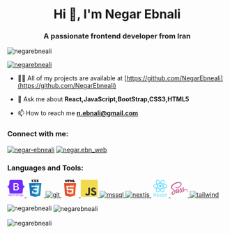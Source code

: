 <h1 align="center">Hi 👋, I'm Negar Ebnali</h1>
<h3 align="center">A passionate frontend developer from Iran</h3>

<p align="left"> <img src="https://komarev.com/ghpvc/?username=negarebneali&label=Profile%20views&color=0e75b6&style=flat" alt="negarebneali" /> </p>

<p align="left"> <a href="https://github.com/ryo-ma/github-profile-trophy"><img src="https://github-profile-trophy.vercel.app/?username=negarebneali" alt="negarebneali" /></a> </p>

- 👨‍💻 All of my projects are available at [https://github.com/NegarEbneali](https://github.com/NegarEbneali)

- 💬 Ask me about **React,JavaScript,BootStrap,CSS3,HTML5**

- 📫 How to reach me **n.ebnali@gmail.com**

<h3 align="left">Connect with me:</h3>
<p align="left">
<a href="https://linkedin.com/in/negar-ebneali" target="blank"><img align="center" src="https://raw.githubusercontent.com/rahuldkjain/github-profile-readme-generator/master/src/images/icons/Social/linked-in-alt.svg" alt="negar-ebneali" height="30" width="40" /></a>
<a href="https://instagram.com/negar.ebn_web" target="blank"><img align="center" src="https://raw.githubusercontent.com/rahuldkjain/github-profile-readme-generator/master/src/images/icons/Social/instagram.svg" alt="negar.ebn_web" height="30" width="40" /></a>
</p>

<h3 align="left">Languages and Tools:</h3>
<p align="left"> <a href="https://getbootstrap.com" target="_blank" rel="noreferrer"> <img src="https://raw.githubusercontent.com/devicons/devicon/master/icons/bootstrap/bootstrap-plain-wordmark.svg" alt="bootstrap" width="40" height="40"/> </a> <a href="https://www.w3schools.com/css/" target="_blank" rel="noreferrer"> <img src="https://raw.githubusercontent.com/devicons/devicon/master/icons/css3/css3-original-wordmark.svg" alt="css3" width="40" height="40"/> </a> <a href="https://git-scm.com/" target="_blank" rel="noreferrer"> <img src="https://www.vectorlogo.zone/logos/git-scm/git-scm-icon.svg" alt="git" width="40" height="40"/> </a> <a href="https://www.w3.org/html/" target="_blank" rel="noreferrer"> <img src="https://raw.githubusercontent.com/devicons/devicon/master/icons/html5/html5-original-wordmark.svg" alt="html5" width="40" height="40"/> </a> <a href="https://developer.mozilla.org/en-US/docs/Web/JavaScript" target="_blank" rel="noreferrer"> <img src="https://raw.githubusercontent.com/devicons/devicon/master/icons/javascript/javascript-original.svg" alt="javascript" width="40" height="40"/> </a> <a href="https://www.microsoft.com/en-us/sql-server" target="_blank" rel="noreferrer"> <img src="https://www.svgrepo.com/show/303229/microsoft-sql-server-logo.svg" alt="mssql" width="40" height="40"/> </a> <a href="https://nextjs.org/" target="_blank" rel="noreferrer"> <img src="https://cdn.worldvectorlogo.com/logos/nextjs-2.svg" alt="nextjs" width="40" height="40"/> </a> <a href="https://nodejs.org" target="_blank" rel="noreferrer"> </a> <a href="https://reactjs.org/" target="_blank" rel="noreferrer"> <img src="https://raw.githubusercontent.com/devicons/devicon/master/icons/react/react-original-wordmark.svg" alt="react" width="40" height="40"/> </a> <a href="https://sass-lang.com" target="_blank" rel="noreferrer"> <img src="https://raw.githubusercontent.com/devicons/devicon/master/icons/sass/sass-original.svg" alt="sass" width="40" height="40"/> </a> <a href="https://tailwindcss.com/" target="_blank" rel="noreferrer"> <img src="https://www.vectorlogo.zone/logos/tailwindcss/tailwindcss-icon.svg" alt="tailwind" width="40" height="40"/> </a> </p>

<p><img align="left" src="https://github-readme-stats.vercel.app/api/top-langs?username=negarebneali&show_icons=true&locale=en&layout=compact" alt="negarebneali" /></p>

<p>&nbsp;<img align="center" src="https://github-readme-stats.vercel.app/api?username=negarebneali&show_icons=true&locale=en" alt="negarebneali" /></p>

<p><img align="center" src="https://github-readme-streak-stats.herokuapp.com/?user=negarebneali&" alt="negarebneali" /></p>
